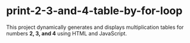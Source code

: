 # print-2-3-and-4-table-by-for-loop
This project dynamically generates and displays multiplication tables for numbers **2, 3, and 4** using HTML  and JavaScript.
